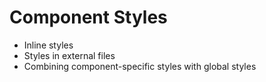 # Component Styles

- Inline styles
- Styles in external files
- Combining component-specific styles with global styles
